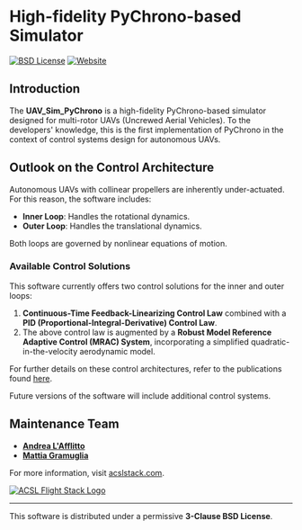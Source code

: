 # High-fidelity PyChrono-based Simulator
[![BSD License](https://img.shields.io/badge/License-BSD%203--Clause-blue.svg)](LICENSE.txt)
[![Website](https://img.shields.io/badge/Website-acslstack.com-green)](https://www.acslstack.com/)


## Introduction

The **UAV_Sim_PyChrono** is a high-fidelity PyChrono-based simulator designed for multi-rotor UAVs (Uncrewed Aerial Vehicles).
To the developers' knowledge, this is the first implementation of PyChrono in the context of control systems design for autonomous UAVs.


## Outlook on the Control Architecture

Autonomous UAVs with collinear propellers are inherently under-actuated. For this reason, the software includes:

- **Inner Loop**: Handles the rotational dynamics.
- **Outer Loop**: Handles the translational dynamics.

Both loops are governed by nonlinear equations of motion.

### Available Control Solutions

This software currently offers two control solutions for the inner and outer loops:

1. **Continuous-Time Feedback-Linearizing Control Law** combined with a **PID (Proportional-Integral-Derivative) Control Law**.
2. The above control law is augmented by a **Robust Model Reference Adaptive Control (MRAC) System**, incorporating a simplified quadratic-in-the-velocity aerodynamic model.

For further details on these control architectures, refer to the publications found [here](https://www.acslstack.com/Journals).

Future versions of the software will include additional control systems.

## Maintenance Team

- [**Andrea L'Afflitto**](https://github.com/andrealaffly)
- [**Mattia Gramuglia**](https://github.com/mattia-gramuglia)

For more information, visit [acslstack.com](https://www.acslstack.com/).

[![ACSL Flight Stack Logo](https://lafflitto.com/images/ACSL_Logo.jpg)](https://lafflitto.com/ACSL.html)


---

This software is distributed under a permissive **3-Clause BSD License**.

